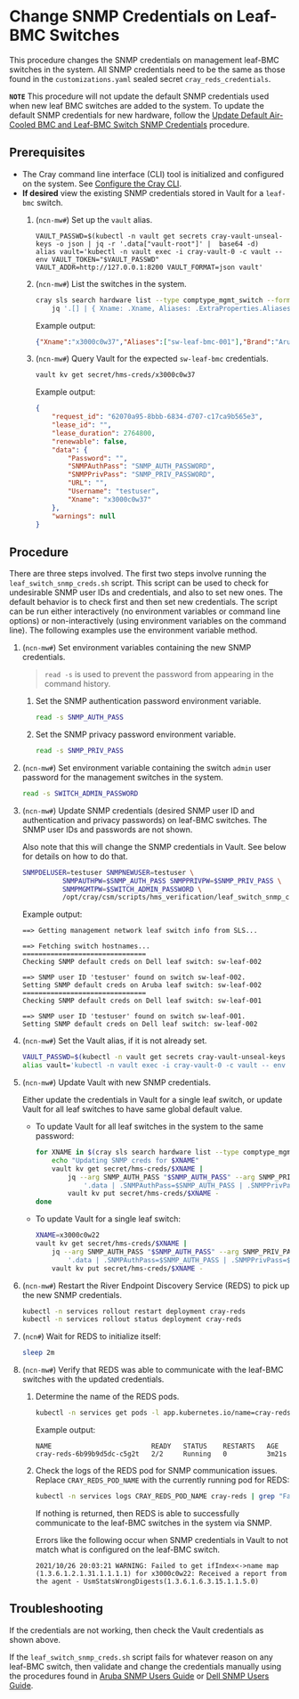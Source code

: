 # Change SNMP Credentials on Leaf-BMC Switches

This procedure changes the SNMP credentials on management leaf-BMC switches in the system. All SNMP credentials need to be the same as those found in the `customizations.yaml` sealed secret `cray_reds_credentials`.

**`NOTE`** This procedure will not update the default SNMP credentials used when new leaf BMC switches are added to the system. To update the default SNMP credentials for new hardware, follow
the [Update Default Air-Cooled BMC and Leaf-BMC Switch SNMP Credentials](Update_Default_Air-Cooled_BMC_and_Leaf_BMC_Switch_SNMP_Credentials.md) procedure.

## Prerequisites

- The Cray command line interface \(CLI\) tool is initialized and configured on the system. See [Configure the Cray CLI](../configure_cray_cli.md).
- **If desired** view the existing SNMP credentials stored in Vault for a `leaf-bmc` switch.
    1. (`ncn-mw#`) Set up the `vault` alias.

        ```bah
        VAULT_PASSWD=$(kubectl -n vault get secrets cray-vault-unseal-keys -o json | jq -r '.data["vault-root"]' |  base64 -d)
        alias vault='kubectl -n vault exec -i cray-vault-0 -c vault -- env VAULT_TOKEN="$VAULT_PASSWD" VAULT_ADDR=http://127.0.0.1:8200 VAULT_FORMAT=json vault'
        ```

    1. (`ncn-mw#`) List the switches in the system.

        ```bash
        cray sls search hardware list --type comptype_mgmt_switch --format json | 
            jq '.[] | { Xname: .Xname, Aliases: .ExtraProperties.Aliases, Brand: .ExtraProperties.Brand}' -c
        ```

        Example output:

        ```json
        {"Xname":"x3000c0w37","Aliases":["sw-leaf-bmc-001"],"Brand":"Aruba"}
        ```

    1. (`ncn-mw#`) Query Vault for the expected `sw-leaf-bmc` credentials.

        ```bash
        vault kv get secret/hms-creds/x3000c0w37
        ```

        Example output:

        ```json
        {
            "request_id": "62070a95-8bbb-6834-d707-c17ca9b565e3",
            "lease_id": "",
            "lease_duration": 2764800,
            "renewable": false,
            "data": {
                "Password": "",
                "SNMPAuthPass": "SNMP_AUTH_PASSWORD",
                "SNMPPrivPass": "SNMP_PRIV_PASSWORD",
                "URL": "",
                "Username": "testuser",
                "Xname": "x3000c0w37"
            },
            "warnings": null
        }
        ```

## Procedure

There are three steps involved. The first two steps involve running the `leaf_switch_snmp_creds.sh` script. This script can be used to check for undesirable SNMP user IDs and credentials, and also to set new ones. The default behavior is to check first
and then set new credentials. The script can be run either interactively (no environment variables or command line options) or non-interactively (using environment variables on the command line). The following examples use the environment variable method.

1. (`ncn-mw#`) Set environment variables containing the new SNMP credentials.
    > `read -s` is used to prevent the password from appearing in the command history.

    1. Set the SNMP authentication password environment variable.

        ```bash
        read -s SNMP_AUTH_PASS
        ```

    1. Set the SNMP privacy password environment variable.

        ```bash
        read -s SNMP_PRIV_PASS
        ```

1. (`ncn-mw#`) Set environment variable containing the switch `admin` user password for the management switches in the system.

    ```bash
    read -s SWITCH_ADMIN_PASSWORD
    ```

1. (`ncn-mw#`) Update SNMP credentials (desired SNMP user ID and authentication and privacy passwords) on leaf-BMC switches. The SNMP user IDs and passwords are not shown.

   Also note that this will change the SNMP credentials in Vault. See below for details on how to do that.

   ```bash
   SNMPDELUSER=testuser SNMPNEWUSER=testuser \
             SNMPAUTHPW=$SNMP_AUTH_PASS SNMPPRIVPW=$SNMP_PRIV_PASS \
             SNMPMGMTPW=$SWITCH_ADMIN_PASSWORD \
             /opt/cray/csm/scripts/hms_verification/leaf_switch_snmp_creds.sh
   ```

   Example output:

   ```text
   ==> Getting management network leaf switch info from SLS...

   ==> Fetching switch hostnames...
   ===============================
   Checking SNMP default creds on Dell leaf switch: sw-leaf-002

   ==> SNMP user ID 'testuser' found on switch sw-leaf-002.
   Setting SNMP default creds on Aruba leaf switch: sw-leaf-002
   ===============================
   Checking SNMP default creds on Dell leaf switch: sw-leaf-001

   ==> SNMP user ID 'testuser' found on switch sw-leaf-001.
   Setting SNMP default creds on Dell leaf switch: sw-leaf-002

   ```

1. (`ncn-mw#`) Set the Vault alias, if it is not already set.

    ```bash
    VAULT_PASSWD=$(kubectl -n vault get secrets cray-vault-unseal-keys -o json | jq -r '.data["vault-root"]' |  base64 -d)
    alias vault='kubectl -n vault exec -i cray-vault-0 -c vault -- env VAULT_TOKEN="$VAULT_PASSWD" VAULT_ADDR=http://127.0.0.1:8200 VAULT_FORMAT=json vault'
    ```

1. (`ncn-mw#`) Update Vault with new SNMP credentials.

    Either update the credentials in Vault for a single leaf switch, or update Vault for all leaf switches to have same global default value.

    - To update Vault for all leaf switches in the system to the same password:

        ```bash
        for XNAME in $(cray sls search hardware list --type comptype_mgmt_switch --format json | jq -r .[].Xname); do
            echo "Updating SNMP creds for $XNAME"
            vault kv get secret/hms-creds/$XNAME |
                jq --arg SNMP_AUTH_PASS "$SNMP_AUTH_PASS" --arg SNMP_PRIV_PASS "$SNMP_PRIV_PASS" \
                    '.data | .SNMPAuthPass=$SNMP_AUTH_PASS | .SNMPPrivPass=$SNMP_PRIV_PASS' |
                vault kv put secret/hms-creds/$XNAME -
        done
        ```

    - To update Vault for a single leaf switch:

        ```bash
        XNAME=x3000c0w22
        vault kv get secret/hms-creds/$XNAME |
            jq --arg SNMP_AUTH_PASS "$SNMP_AUTH_PASS" --arg SNMP_PRIV_PASS "$SNMP_PRIV_PASS" \
                '.data | .SNMPAuthPass=$SNMP_AUTH_PASS | .SNMPPrivPass=$SNMP_PRIV_PASS' |
            vault kv put secret/hms-creds/$XNAME -
        ```

1. (`ncn-mw#`) Restart the River Endpoint Discovery Service (REDS) to pick up the new SNMP credentials.

    ```bash
    kubectl -n services rollout restart deployment cray-reds
    kubectl -n services rollout status deployment cray-reds
    ```

1. (`ncn#`) Wait for REDS to initialize itself:

    ```bash
    sleep 2m
    ```

1. (`ncn-mw#`) Verify that REDS was able to communicate with the leaf-BMC switches with the updated credentials.

    1. Determine the name of the REDS pods.

        ```bash
        kubectl -n services get pods -l app.kubernetes.io/name=cray-reds
        ```

        Example output:

        ```text
        NAME                         READY   STATUS    RESTARTS   AGE
        cray-reds-6b99b9d5dc-c5g2t   2/2     Running   0          3m21s
        ```

    1. Check the logs of the REDS pod for SNMP communication issues. Replace `CRAY_REDS_POD_NAME` with the currently running pod for REDS:

        ```bash
        kubectl -n services logs CRAY_REDS_POD_NAME cray-reds | grep "Failed to get ifIndex<->name map"
        ```

        If nothing is returned, then REDS is able to successfully communicate to the leaf-BMC switches in the system via SNMP.

        Errors like the following occur when SNMP credentials in Vault to not match what is configured on the leaf-BMC switch.

        ```text
        2021/10/26 20:03:21 WARNING: Failed to get ifIndex<->name map (1.3.6.1.2.1.31.1.1.1.1) for x3000c0w22: Received a report from the agent - UsmStatsWrongDigests(1.3.6.1.6.3.15.1.1.5.0)
        ```

## Troubleshooting

If the credentials are not working, then check the Vault credentials as shown above.

If the `leaf_switch_snmp_creds.sh` script fails for whatever reason on any
leaf-BMC switch, then validate and change the credentials manually using the
procedures found in [Aruba SNMP Users Guide](../network/management_network/aruba/snmpv3_users.md) or [Dell SNMP Users Guide](../network/management_network/dell/snmpv3_users.md).
